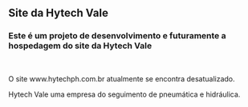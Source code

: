 ## Site da Hytech Vale

### Este é um projeto de desenvolvimento e futuramente a hospedagem do site da Hytech Vale

<br>
<p>O site <a>www.hytechph.com.br</a> atualmente se encontra desatualizado.</p>

<p>Hytech Vale uma empresa do seguimento de pneumática e hidráulica.</p>
